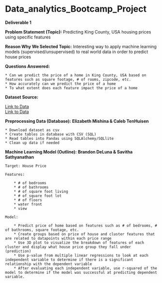 # Data_analytics_Bootcamp_Project
**Deliverable 1**

**Problem Statement (Topic):** Predicting King County, USA housing prices using specific features

**Reason Why We Selected Topic:** Interesting way to apply machine learning models (supervised/unsupervised) to real world data in order to predict house prices

**Questions Answered:**

    * Can we predict the price of a home in King County, USA based on features such as square footage, # of rooms, zipcode, etc.
    * How accurately can we predict the price of a home 
    * To what extent does each feature impact the price of a home

**Dataset Source:** 

[Link to Data](https://www.kaggle.com/achyutanandaparida/dataset%20from%20%20house%20sales%20in%20king%20county,%20usa)  
[Link to Data](https://www.unitedstateszipcodes.org/wa/)  

**Preprocessing Data (Database):**
**Elizabeth Mishina & Caleb TenHuisen**

    * Download dataset as csv
    * Create tables in database with CSV (SQL)
    * Read tables into Pandas using SQLAlchemy/SQLlite
    * Clean up data if needed

**Machine Learning Model (Outline):**
**Brandon DeLuna & Savitha Sathyanathan**
    
    Target: House Price

    Features:

        * # of bedrooms
        * # of bathrooms
        * # of square foot living
        * # of square foot lot
        * # of floors
        * water front
        * view

    Model:

        * Predict price of home based on features such as # of bedrooms, # of bathrooms, square footage, etc.
        * Create groups based on price of house and cluster features that are related to datapoints within each price range
        * Use 3D plot to visualize the breakdown of features of each cluster and display what house price group they fall under (prediction)
        * Use p-value from multiple linear regressions to look at each independent variable to determine if there is a significant relationship with the dependent variable 
        * After evaluating each independent variable, use r-squared of the model to determine if the model was successful at predicting dependent variable.
